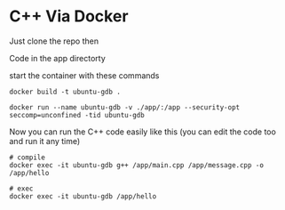 # C++ Via Docker

Just clone the repo then

Code in the app directorty

start the container with these commands 
```
docker build -t ubuntu-gdb .

docker run --name ubuntu-gdb -v ./app/:/app --security-opt seccomp=unconfined -tid ubuntu-gdb
```

Now you can run the C++ code easily like this (you can edit the code too and run it any time)

```
# compile
docker exec -it ubuntu-gdb g++ /app/main.cpp /app/message.cpp -o /app/hello

# exec
docker exec -it ubuntu-gdb /app/hello
```
